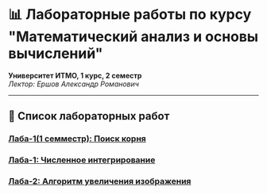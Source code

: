 # 📊 Лабораторные работы по курсу "Математический анализ и основы вычислений"  
**Университет ИТМО, 1 курс, 2 семестр**  
*Лектор: Ершов Александр Романович*


---

## 🧪 Список лабораторных работ

### [Лаба-1(1 семместр): Поиск корня](./lab-1-firstsem/)  

### [Лаба-1: Численное интегрирование](./lab-1/)  

### [Лаба-2: Алгоритм увеличения изображения](./lab-2)  



